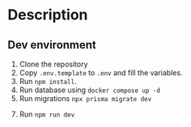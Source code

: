 # Description

## Dev environment

1. Clone the repository
2. Copy `.env.template` to `.env` and fill the variables.
3. Run `npm install`.
4. Run database using `docker compose up -d`
5. Run migrations `npx prisma migrate dev`
<!-- 6. Run seed `npm run seed`
6. Clean LS of the browser -->
7. Run `npm run dev`
